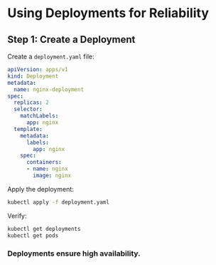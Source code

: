 # Using Deployments for Reliability

## Step 1: Create a Deployment
Create a `deployment.yaml` file:

```yaml
apiVersion: apps/v1
kind: Deployment
metadata:
  name: nginx-deployment
spec:
  replicas: 2
  selector:
    matchLabels:
      app: nginx
  template:
    metadata:
      labels:
        app: nginx
    spec:
      containers:
      - name: nginx
        image: nginx
```

Apply the deployment:
```sh
kubectl apply -f deployment.yaml
```

Verify:
```sh
kubectl get deployments
kubectl get pods
```

### Deployments ensure high availability.
